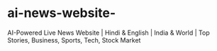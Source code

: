 # ai-news-website-
AI-Powered Live News Website | Hindi &amp; English | India &amp; World | Top Stories, Business, Sports, Tech, Stock Market
